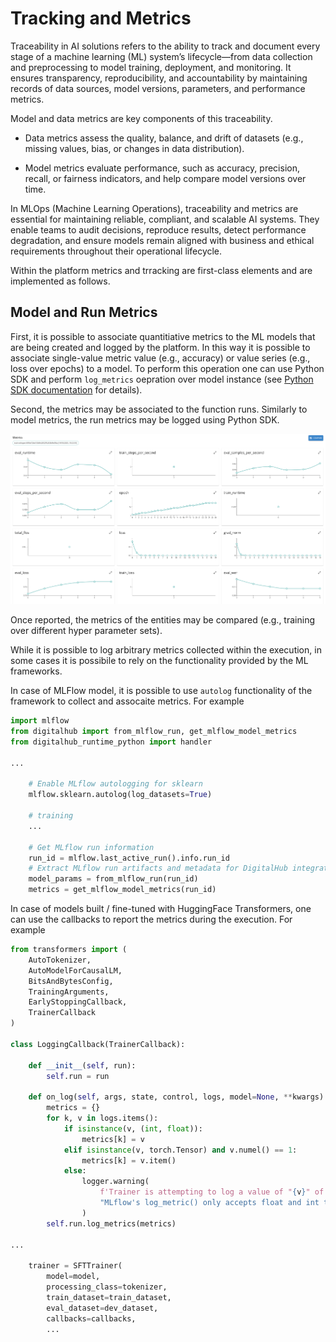 # Tracking and Metrics

Traceability in AI solutions refers to the ability to track and document every stage of a machine learning (ML) system’s lifecycle—from data collection and preprocessing to model training, deployment, and monitoring. It ensures transparency, reproducibility, and accountability by maintaining records of data sources, model versions, parameters, and performance metrics.

Model and data metrics are key components of this traceability.

- Data metrics assess the quality, balance, and drift of datasets (e.g., missing values, bias, or changes in data distribution).

- Model metrics evaluate performance, such as accuracy, precision, recall, or fairness indicators, and help compare model versions over time.

In MLOps (Machine Learning Operations), traceability and metrics are essential for maintaining reliable, compliant, and scalable AI systems. They enable teams to audit decisions, reproduce results, detect performance degradation, and ensure models remain aligned with business and ethical requirements throughout their operational lifecycle.

Within the platform metrics and trracking are first-class elements and are implemented as follows.

## Model and Run Metrics 

First, it is possible to associate quantitiative metrics to the ML models that are being created and logged by the platform. In this way it is possible to associate single-value metric value (e.g., accuracy) or value series (e.g., loss over epochs) to a model. To perform this operation one can use Python SDK and perform ``log_metrics`` oepration over model instance (see [Python SDK documentation](https://scc-digitalhub.github.io/sdk-docs/reference/objects/model/methods/#digitalhub.entities.model._base.entity.Model.log_metrics) for details).

Second, the metrics may be associated to the function runs. Similarly to model metrics, the run metrics may be logged using Python SDK.

![Metrics](../images/metrics.png)

 Once reported, the metrics of the entities may be compared (e.g., training over different hyper parameter sets).

While it is possible to log arbitrary metrics collected within the execution, in some cases it is possibile to rely on the functionality provided by the ML frameworks.

In case of MLFlow model, it is possible to use ``autolog`` functionality of the framework to collect and assocaite metrics. For example

```python
import mlflow
from digitalhub import from_mlflow_run, get_mlflow_model_metrics
from digitalhub_runtime_python import handler

...

    # Enable MLflow autologging for sklearn
    mlflow.sklearn.autolog(log_datasets=True)
    
    # training
    ...

    # Get MLflow run information
    run_id = mlflow.last_active_run().info.run_id
    # Extract MLflow run artifacts and metadata for DigitalHub integration
    model_params = from_mlflow_run(run_id)
    metrics = get_mlflow_model_metrics(run_id)

```

In case of models built / fine-tuned with HuggingFace Transformers, one can use the callbacks to report the metrics during the execution. For example

```python
from transformers import (
    AutoTokenizer,
    AutoModelForCausalLM,
    BitsAndBytesConfig,
    TrainingArguments,
    EarlyStoppingCallback,
    TrainerCallback
)

class LoggingCallback(TrainerCallback):

    def __init__(self, run):
        self.run = run

    def on_log(self, args, state, control, logs, model=None, **kwargs):
        metrics = {}
        for k, v in logs.items():
            if isinstance(v, (int, float)):
                metrics[k] = v
            elif isinstance(v, torch.Tensor) and v.numel() == 1:
                metrics[k] = v.item()
            else:
                logger.warning(
                    f'Trainer is attempting to log a value of "{v}" of type {type(v)} for key "{k}" as a metric. '
                    "MLflow's log_metric() only accepts float and int types so we dropped this attribute."
                )
        self.run.log_metrics(metrics)

...

    trainer = SFTTrainer(
        model=model,
        processing_class=tokenizer,
        train_dataset=train_dataset,
        eval_dataset=dev_dataset,
        callbacks=callbacks,
        ...
```
